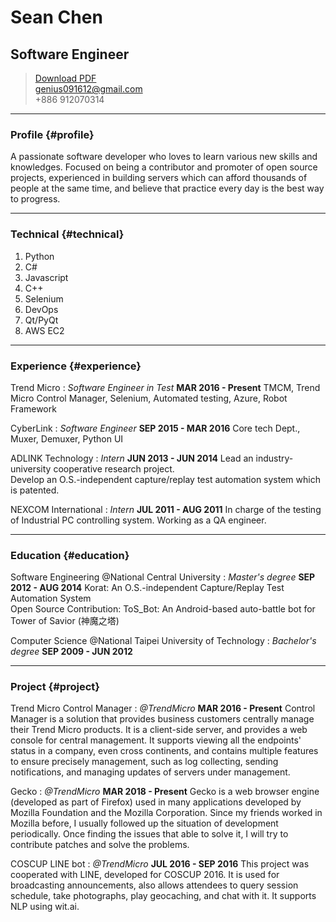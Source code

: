# Sean Chen
## Software Engineer

> [Download PDF](resume.pdf)  
> [genius091612@gmail.com](genius091612@gmail.com)  
> +886 912070314

------

### Profile {#profile}

A passionate software developer who loves to learn various new skills and knowledges. 
Focused on being a contributor and promoter of open source projects, experienced in building servers which can afford thousands of people at the same time, and believe that practice every day is the best way to progress.

-------

### Technical {#technical}

1. Python
1. C#
1. Javascript
1. C++
1. Selenium
1. DevOps
1. Qt/PyQt
1. AWS EC2

------

### Experience {#experience}

Trend Micro
: *Software Engineer in Test*
  __MAR 2016 - Present__
  TMCM, Trend Micro Control Manager, Selenium, Automated testing, Azure, Robot Framework

CyberLink
: *Software Engineer*
  __SEP 2015 - MAR 2016__
  Core tech Dept., Muxer, Demuxer, Python UI

ADLINK Technology
: *Intern*
  __JUN 2013 - JUN 2014__
  Lead an industry-university cooperative research project.  
  Develop an O.S.-independent capture/replay test automation system which is patented.

NEXCOM International
: *Intern*
  __JUL 2011 - AUG 2011__
  In charge of the testing of Industrial PC controlling system. Working as a QA engineer.

------

### Education {#education}

Software Engineering @National Central University
: *Master's degree*
  __SEP 2012 - AUG 2014__
  Korat: An O.S.-independent Capture/Replay Test Automation System  
  Open Source Contribution: ToS_Bot: An Android-based auto-battle bot for Tower of Savior (神魔之塔)

Computer Science @National Taipei University of Technology
: *Bachelor's degree*
  __SEP 2009 - JUN 2012__

------

### Project {#project}

Trend Micro Control Manager
: *@TrendMicro*
  __MAR 2016 - Present__
  Control Manager is a solution that provides business customers centrally manage their Trend Micro products. It is a client-side server, and provides a web console for central management. It supports viewing all the endpoints' status in a company, even cross continents, and contains multiple features to ensure precisely management, such as log collecting, sending notifications, and managing updates of servers under management.

Gecko
: *@TrendMicro*
  __MAR 2018 - Present__
  Gecko is a web browser engine (developed as part of Firefox) used in many applications developed by Mozilla Foundation and the Mozilla Corporation. Since my friends worked in Mozilla before, I usually followed up the situation of development periodically. Once finding the issues that able to solve it, I will try to contribute patches and solve the problems.  

COSCUP LINE bot
: *@TrendMicro*
  __JUL 2016 - SEP 2016__
  This project was cooperated with LINE, developed for COSCUP 2016. It is used for broadcasting announcements, also allows attendees to query session schedule, take photographs, play geocaching, and chat with it. It supports NLP using wit.ai.
